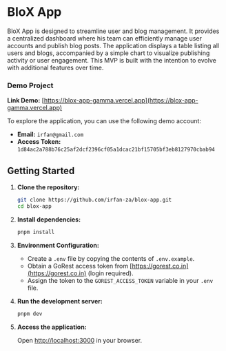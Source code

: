 # BloX App

BloX App is designed to streamline user and blog management. It provides a centralized dashboard where his team can efficiently manage user accounts and publish blog posts. The application displays a table listing all users and blogs, accompanied by a simple chart to visualize publishing activity or user engagement. This MVP is built with the intention to evolve with additional features over time.

### Demo Project

**Link Demo:** [https://blox-app-gamma.vercel.app](https://blox-app-gamma.vercel.app)

To explore the application, you can use the following demo account:

- **Email:** `irfan@gmail.com`
- **Access Token:** `1d84ac2a788b76c25af2dcf2396cf05a1dcac21bf15705bf3eb8127970cbab94`

## Getting Started

1.  **Clone the repository:**

    ```bash
    git clone https://github.com/irfan-za/blox-app.git
    cd blox-app
    ```

2.  **Install dependencies:**

    ```bash
    pnpm install
    ```

3.  **Environment Configuration:**

    - Create a `.env` file by copying the contents of `.env.example`.
    - Obtain a GoRest access token from [https://gorest.co.in](https://gorest.co.in) (login required).
    - Assign the token to the `GOREST_ACCESS_TOKEN` variable in your `.env` file.

4.  **Run the development server:**

    ```bash
    pnpm dev
    ```

5.  **Access the application:**

    Open [http://localhost:3000](http://localhost:3000) in your browser.
